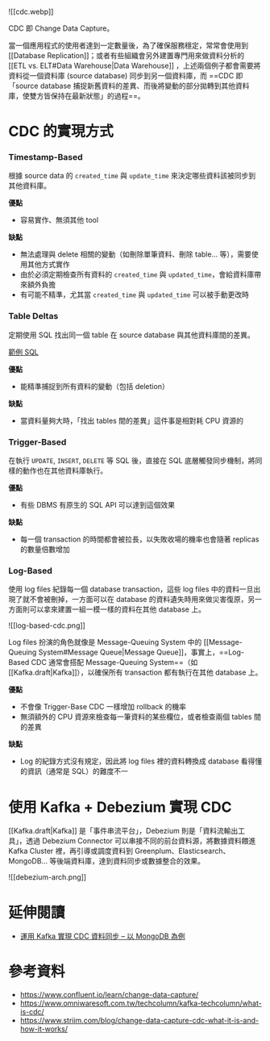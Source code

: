 ![[cdc.webp]]

CDC 即 Change Data Capture。

當一個應用程式的使用者達到一定數量後，為了確保服務穩定，常常會使用到 [[Database Replication]]；或者有些組織會另外建置專門用來做資料分析的 [[ETL vs. ELT#Data Warehouse|Data Warehouse]] ，上述兩個例子都會需要將資料從一個資料庫 (source database) 同步到另一個資料庫，而 ==CDC 即「source database 捕捉新舊資料的差異、而後將變動的部分拋轉到其他資料庫，使雙方皆保持在最新狀態」的過程==。

# CDC 的實現方式

### Timestamp-Based

根據 source data 的 `created_time` 與 `update_time` 來決定哪些資料該被同步到其他資料庫。

**優點**

- 容易實作、無須其他 tool

**缺點**

- 無法處理與 delete 相關的變動（如刪除單筆資料、刪除 table… 等），需要使用其他方式實作
- 由於必須定期檢查所有資料的 `created_time` 與 `updated_time`，會給資料庫帶來額外負擔
- 有可能不精準，尤其當 `created_time` 與 `updated_time` 可以被手動更改時

### Table Deltas

定期使用 SQL 找出同一個 table 在 source database 與其他資料庫間的差異。

[範例 SQL](https://www.mssqltips.com/sqlservertip/2779/ways-to-compare-and-find-differences-for-sql-server-tables-and-data/)

**優點**

- 能精準捕捉到所有資料的變動（包括 deletion）

**缺點**

- 當資料量夠大時，「找出 tables 間的差異」這件事是相對耗 CPU 資源的

### Trigger-Based

在執行 `UPDATE`, `INSERT`, `DELETE` 等 SQL 後，直接在 SQL 底層觸發同步機制，將同樣的動作也在其他資料庫執行。

**優點**

- 有些 DBMS 有原生的 SQL API 可以達到這個效果

**缺點**

- 每一個 transaction 的時間都會被拉長，以失敗收場的機率也會隨著 replicas 的數量倍數增加

### Log-Based

使用 log files 紀錄每一個 database transaction，這些 log files 中的資料一旦出現了就不會被刪掉，一方面可以在 database 的資料遺失時用來做災害復原，另一方面則可以拿來建置一組一模一樣的資料在其他 database 上。

![[log-based-cdc.png]]

Log files 扮演的角色就像是 Message-Queuing System 中的 [[Message-Queuing System#Message Queue|Message Queue]]，事實上，==Log-Based CDC 通常會搭配 Message-Queuing System==（如 [[Kafka.draft|Kafka]]），以確保所有 transaction 都有執行在其他 database 上。

**優點**

- 不會像 Trigger-Base CDC 一樣增加 rollback 的機率
- 無須額外的 CPU 資源來檢查每一筆資料的某些欄位，或者檢查兩個 tables 間的差異

**缺點**

- Log 的紀錄方式沒有規定，因此將 log files 裡的資料轉換成 database 看得懂的資訊（通常是 SQL）的難度不一

# 使用 Kafka + Debezium 實現 CDC

[[Kafka.draft|Kafka]] 是「事件串流平台」，Debezium 則是「資料流輸出工具」，透過 Debezium Connector 可以串接不同的前台資料源，將數據資料餵進 Kafka Cluster 裡，再引導或調度資料到 Greenplum、Elasticsearch、MongoDB… 等後端資料庫，達到資料同步或數據整合的效果。

![[debezium-arch.png]]

# 延伸閱讀

- [運用 Kafka 實現 CDC 資料同步 – 以 MongoDB 為例](https://www.omniwaresoft.com.tw/techcolumn/kafka-techcolumn/using-kafka-for-cdc-with-mongodb/)

# 參考資料

- <https://www.confluent.io/learn/change-data-capture/>
- <https://www.omniwaresoft.com.tw/techcolumn/kafka-techcolumn/what-is-cdc/>
- <https://www.striim.com/blog/change-data-capture-cdc-what-it-is-and-how-it-works/>
